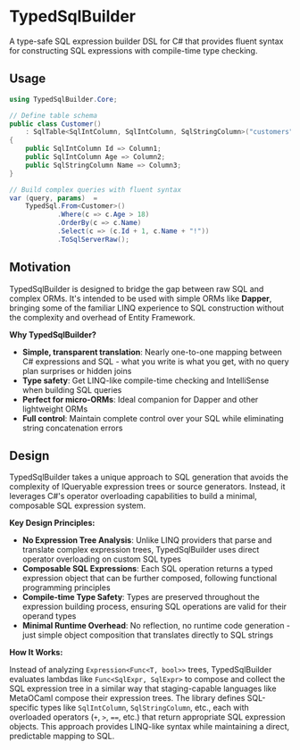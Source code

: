 # TypedSqlBuilder

A type-safe SQL expression builder DSL for C# that provides fluent syntax for constructing SQL expressions with compile-time type checking.

## Usage

```csharp
using TypedSqlBuilder.Core;

// Define table schema 
public class Customer() 
    : SqlTable<SqlIntColumn, SqlIntColumn, SqlStringColumn>("customers", new("Id"), new("Age"), new("Name"))
{ 
    public SqlIntColumn Id => Column1;
    public SqlIntColumn Age => Column2;
    public SqlStringColumn Name => Column3;
}

// Build complex queries with fluent syntax
var (query, params)  =
    TypedSql.From<Customer>()
            .Where(c => c.Age > 18)
            .OrderBy(c => c.Name)
            .Select(c => (c.Id + 1, c.Name + "!"))
            .ToSqlServerRaw();
```

## Motivation

TypedSqlBuilder is designed to bridge the gap between raw SQL and complex ORMs. It's intended to be used with simple ORMs like **Dapper**, bringing some of the familiar LINQ experience to SQL construction without the complexity and overhead of Entity Framework.

**Why TypedSqlBuilder?**
- **Simple, transparent translation**: Nearly one-to-one mapping between C# expressions and SQL - what you write is what you get, with no query plan surprises or hidden joins
- **Type safety**: Get LINQ-like compile-time checking and IntelliSense when building SQL queries
- **Perfect for micro-ORMs**: Ideal companion for Dapper and other lightweight ORMs
- **Full control**: Maintain complete control over your SQL while eliminating string concatenation errors

## Design

TypedSqlBuilder takes a unique approach to SQL generation that avoids the complexity of IQueryable expression trees or source generators. Instead, it leverages C#'s operator overloading capabilities to build a minimal, composable SQL expression system.

**Key Design Principles:**

- **No Expression Tree Analysis**: Unlike LINQ providers that parse and translate complex expression trees, TypedSqlBuilder uses direct operator overloading on custom SQL types
- **Composable SQL Expressions**: Each SQL operation returns a typed expression object that can be further composed, following functional programming principles
- **Compile-time Type Safety**: Types are preserved throughout the expression building process, ensuring SQL operations are valid for their operand types
- **Minimal Runtime Overhead**: No reflection, no runtime code generation - just simple object composition that translates directly to SQL strings

**How It Works:**

Instead of analyzing `Expression<Func<T, bool>>` trees, TypedSqlBuilder evaluates lambdas like `Func<SqlExpr, SqlExpr>` to compose and collect the SQL expression tree in a similar way that staging-capable languages like MetaOCaml compose their expression trees. The library defines SQL-specific types like `SqlIntColumn`, `SqlStringColumn`, etc., each with overloaded operators (`+`, `>`, `==`, etc.) that return appropriate SQL expression objects. This approach provides LINQ-like syntax while maintaining a direct, predictable mapping to SQL.


